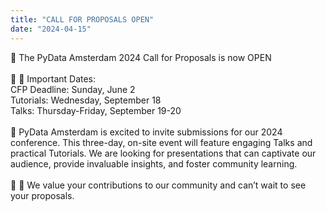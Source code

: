 ```yaml
---
title: "CALL FOR PROPOSALS OPEN"
date: "2024-04-15"
---
```


📢 The PyData Amsterdam 2024 Call for Proposals is now OPEN  
\
🚀 📆 Important Dates:  
CFP Deadline: Sunday, June 2  
Tutorials: Wednesday, September 18  
Talks: Thursday-Friday, September 19-20  
\
🤩 PyData Amsterdam is excited to invite submissions for our 2024 conference. This three-day, on-site event will feature engaging Talks and practical Tutorials. We are looking for presentations that can captivate our audience, provide invaluable insights, and foster community learning.  
\
💙 🧡 We value your contributions to our community and can’t wait to see your proposals.
